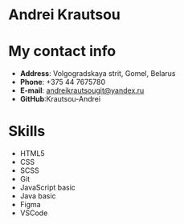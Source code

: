 Andrei Krautsou
==========================================================

My contact info
==========================================================
* __Address__: Volgogradskaya strit, Gomel, Belarus
* __Phone__: +375 44 7675780
* __E-mail__: andreikrautsougit@yandex.ru
* __GitHub__:Krautsou-Andrei

Skills
==========================================================
* HTML5
* CSS
* SCSS
* Git
* JavaScript basic
* Java basic
* Figma
* VSCode
